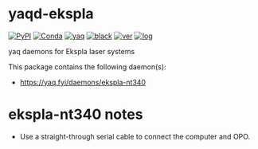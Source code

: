 # yaqd-ekspla

[![PyPI](https://img.shields.io/pypi/v/yaqd-ekspla)](https://pypi.org/project/yaqd-ekspla)
[![Conda](https://img.shields.io/conda/vn/conda-forge/yaqd-ekspla)](https://anaconda.org/conda-forge/yaqd-ekspla)
[![yaq](https://img.shields.io/badge/framework-yaq-orange)](https://yaq.fyi/)
[![black](https://img.shields.io/badge/code--style-black-black)](https://black.readthedocs.io/)
[![ver](https://img.shields.io/badge/calver-YYYY.M.MICRO-blue)](https://calver.org/)
[![log](https://img.shields.io/badge/change-log-informational)](https://gitlab.com/yaq/yaqd-ekspla/-/blob/main/CHANGELOG.md)

yaq daemons for Ekspla laser systems

This package contains the following daemon(s):

- https://yaq.fyi/daemons/ekspla-nt340


# ekspla-nt340 notes
* Use a straight-through serial cable to connect the computer and OPO. 

